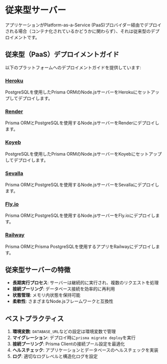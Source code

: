 # 従来型サーバー

アプリケーションがPlatform-as-a-Service (PaaS)プロバイダー経由でデプロイされる場合（コンテナ化されているかどうかに関わらず）、それは従来型のデプロイメントです。

## 従来型（PaaS）デプロイメントガイド

以下のプラットフォームへのデプロイメントガイドを提供しています:

### [Heroku](/docs/orm/prisma-client/deployment/traditional/deploy-to-heroku)
PostgreSQLを使用したPrisma ORMのNode.jsサーバーをHerokuにセットアップしてデプロイします。

### [Render](/docs/orm/prisma-client/deployment/traditional/deploy-to-render)
Prisma ORMとPostgreSQLを使用するNode.jsサーバーをRenderにデプロイします。

### [Koyeb](/docs/orm/prisma-client/deployment/traditional/deploy-to-koyeb)
PostgreSQLを使用したPrisma ORMのNode.jsサーバーをKoyebにセットアップしてデプロイします。

### [Sevalla](/docs/orm/prisma-client/deployment/traditional/deploy-to-sevalla)
Prisma ORMとPostgreSQLを使用するNode.jsサーバーをSevallaにデプロイします。

### [Fly.io](/docs/orm/prisma-client/deployment/traditional/deploy-to-flyio)
Prisma ORMとPostgreSQLを使用するNode.jsサーバーをFly.ioにデプロイします。

### [Railway](/docs/orm/prisma-client/deployment/traditional/deploy-to-railway)
Prisma ORMとPrisma PostgreSQLを使用するアプリをRailwayにデプロイします。

## 従来型サーバーの特徴

- **長期実行プロセス**: サーバーは継続的に実行され、複数のリクエストを処理
- **接続プーリング**: データベース接続を効率的に再利用
- **状態管理**: メモリ内状態を保持可能
- **柔軟性**: さまざまなNode.jsフレームワークと互換性

## ベストプラクティス

1. **環境変数**: `DATABASE_URL`などの設定は環境変数で管理
2. **マイグレーション**: デプロイ時に`prisma migrate deploy`を実行
3. **接続プーリング**: Prisma Clientの接続プール設定を最適化
4. **ヘルスチェック**: アプリケーションとデータベースのヘルスチェックを実装
5. **ログ**: 適切なログレベルと構造化ログを設定
